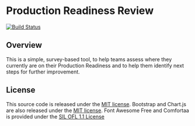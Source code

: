 # Production Readiness Review

[![Build Status](https://dev.azure.com/DevOpsGroupLtd/Production%20Readiness%20Review/_apis/build/status/devopsguys.production-readiness-review-build?branchName=master)](https://dev.azure.com/DevOpsGroupLtd/Production%20Readiness%20Review/_build/latest?definitionId=3&branchName=master)

## Overview

This is a simple, survey-based tool, to help teams assess where they currently are on their Production Readiness and to help them identify next steps for further improvement.

## License

This source code is released under the [MIT license](https://github.com/atosorigin/DevOpsMaturityAssessment/blob/master/LICENSE). Bootstrap and Chart.js are also released under the [MIT license](https://github.com/atosorigin/DevOpsMaturityAssessment/blob/master/LICENSE). Font Awesome Free and Comfortaa is provided under the [SIL OFL 1.1 License](https://scripts.sil.org/cms/scripts/page.php?site_id=nrsi&id=OFL) 


